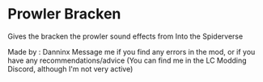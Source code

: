 # Prowler Bracken
Gives the bracken the prowler sound effects from Into the Spiderverse

Made by : Danninx
Message me if you find any errors in the mod, or if you have any recommendations/advice
(You can find me in the LC Modding Discord, although I'm not very active)
